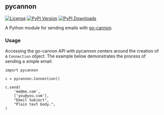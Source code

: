 ## pycannon

[![License](http://img.shields.io/badge/license-MIT-yellow.svg)](http://opensource.org/licenses/MIT)
[![PyPI Version](http://img.shields.io/pypi/v/pycannon.svg)](https://pypi.python.org/pypi/pycannon)
[![PyPI Downloads](http://img.shields.io/pypi/dm/pycannon.svg)](https://pypi.python.org/pypi/pycannon)

A Python module for sending emails with [go-cannon](https://github.com/nathan-osman/go-cannon).

### Usage

Accessing the go-cannon API with pycannon centers around the creation of a `Connection` object. The example below demonstrates the process of sending a simple email:

    import pycannon

    c = pycannon.Connection()

    c.send(
        'me@me.com',
        ['you@you.com'],
        "Email Subject",
        "Plain text body.",
    )
